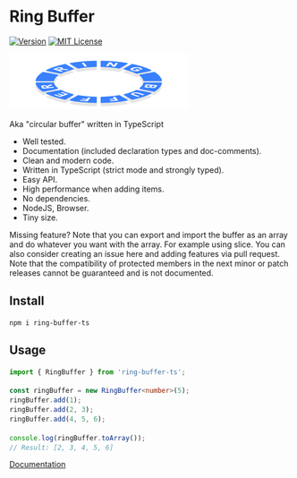 # Ring Buffer

[![Version][version]][package] [![MIT License][license-badge]][license]

![](readme/logo.png)

Aka "circular buffer" written in TypeScript

- Well tested.
- Documentation (included declaration types and doc-comments).
- Clean and modern code.
- Written in TypeScript (strict mode and strongly typed).
- Easy API.
- High performance when adding items.
- No dependencies.
- NodeJS, Browser.
- Tiny size.

Missing feature? Note that you can export and import the buffer as an array and do whatever you want with the array. For example using slice. You can also consider creating an issue here and adding features via pull request. Note that the compatibility of protected members in the next minor or patch releases cannot be guaranteed and is not documented.

## Install

```text
npm i ring-buffer-ts
```

## Usage

```ts
import { RingBuffer } from 'ring-buffer-ts';

const ringBuffer = new RingBuffer<number>(5);
ringBuffer.add(1);
ringBuffer.add(2, 3);
ringBuffer.add(4, 5, 6);

console.log(ringBuffer.toArray());
// Result: [2, 3, 4, 5, 6]
```

[Documentation](https://domske.github.io/ring-buffer-ts/)

[license-badge]: https://img.shields.io/npm/l/ring-buffer-ts.svg?style=flat-square
[license]: https://opensource.org/licenses/MIT
[version]: https://img.shields.io/npm/v/ring-buffer-ts.svg?style=flat-square
[package]: https://www.npmjs.com/package/ring-buffer-ts
